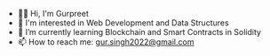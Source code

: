- 👋🏽 Hi, I'm Gurpreet
- 👀 I'm interested in Web Development and Data Structures
- 🌱 I’m currently learning Blockchain and Smart Contracts in Solidity
- 📫 How to reach me: gur.singh2022@gmail.com
